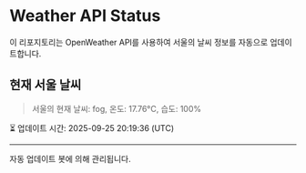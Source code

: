 
# Weather API Status

이 리포지토리는 OpenWeather API를 사용하여 서울의 날씨 정보를 자동으로 업데이트합니다.

## 현재 서울 날씨
> 서울의 현재 날씨: fog, 온도: 17.76°C, 습도: 100%

⏳ 업데이트 시간: 2025-09-25 20:19:36 (UTC)

---
자동 업데이트 봇에 의해 관리됩니다.
